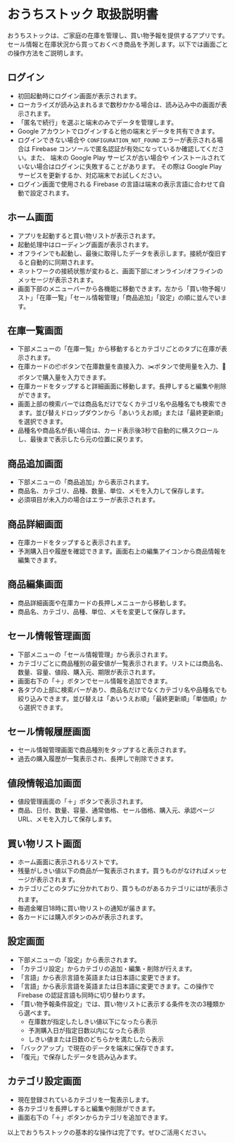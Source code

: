 # おうちストック 取扱説明書

おうちストックは、ご家庭の在庫を管理し、買い物予報を提供するアプリです。セール情報と在庫状況から買っておくべき商品を予測します。以下では画面ごとの操作方法をご説明します。

## ログイン
- 初回起動時にログイン画面が表示されます。
- ローカライズが読み込まれるまで数秒かかる場合は、読み込み中の画面が表示されます。
- 「匿名で続行」を選ぶと端末のみでデータを管理します。
- Google アカウントでログインすると他の端末とデータを共有できます。
- ログインできない場合や `CONFIGURATION_NOT_FOUND` エラーが表示される場合は
  Firebase コンソールで匿名認証が有効になっているか確認してください。また、
  端末の Google Play サービスが古い場合や
  インストールされていない場合はログインに失敗することがあります。
  その際は Google Play サービスを更新するか、対応端末でお試しください。
- ログイン画面で使用される Firebase の言語は端末の表示言語に合わせて自動で設定されます。

## ホーム画面
- アプリを起動すると買い物リストが表示されます。
- 起動処理中はローディング画面が表示されます。
- オフラインでも起動し、最後に取得したデータを表示します。接続が復旧すると自動的に同期されます。
- ネットワークの接続状態が変わると、画面下部にオンライン/オフラインのメッセージが表示されます。
- 画面下部のメニューバーから各機能に移動できます。左から「買い物予報リスト」「在庫一覧」「セール情報管理」「商品追加」「設定」の順に並んでいます。

## 在庫一覧画面
- 下部メニューの「在庫一覧」から移動するとカテゴリごとのタブに在庫が表示されます。
- 在庫カードの📦ボタンで在庫数量を直接入力、✂️ボタンで使用量を入力、🛒ボタンで購入量を入力できます。
- 在庫カードをタップすると詳細画面に移動します。長押しすると編集や削除ができます。
- 画面上部の検索バーでは商品名だけでなくカテゴリ名や品種名でも検索できます。並び替えドロップダウンから「あいうえお順」または「最終更新順」を選択できます。
- 品種名や商品名が長い場合は、カード表示後3秒で自動的に横スクロールし、最後まで表示したら元の位置に戻ります。

## 商品追加画面
- 下部メニューの「商品追加」から表示されます。
- 商品名、カテゴリ、品種、数量、単位、メモを入力して保存します。
- 必須項目が未入力の場合はエラーが表示されます。

## 商品詳細画面
- 在庫カードをタップすると表示されます。
- 予測購入日や履歴を確認できます。画面右上の編集アイコンから商品情報を編集できます。

## 商品編集画面
- 商品詳細画面や在庫カードの長押しメニューから移動します。
- 商品名、カテゴリ、品種、単位、メモを変更して保存します。

## セール情報管理画面
- 下部メニューの「セール情報管理」から表示されます。
- カテゴリごとに商品種別の最安値が一覧表示されます。リストには商品名、数量、容量、値段、購入元、期限が表示されます。
- 画面右下の「＋」ボタンでセール情報を追加できます。
- 各タブの上部に検索バーがあり、商品名だけでなくカテゴリ名や品種名でも絞り込みできます。並び替えは「あいうえお順」「最終更新順」「単価順」から選択できます。

## セール情報履歴画面
- セール情報管理画面で商品種別をタップすると表示されます。
- 過去の購入履歴が一覧表示され、長押しで削除できます。

## 値段情報追加画面
- 値段管理画面の「＋」ボタンで表示されます。
- 商品、日付、数量、容量、通常価格、セール価格、購入元、承認ページURL、メモを入力して保存します。

## 買い物リスト画面
- ホーム画面に表示されるリストです。
- 残量がしきい値以下の商品が一覧表示されます。買うものがなければメッセージが表示されます。
- カテゴリごとのタブに分かれており、買うものがあるカテゴリには❗が表示されます。
- 毎週金曜日18時に買い物リストの通知が届きます。
- 各カードには購入ボタンのみが表示されます。

## 設定画面
- 下部メニューの「設定」から表示されます。
- 「カテゴリ設定」からカテゴリの追加・編集・削除が行えます。
- 「言語」から表示言語を英語または日本語に変更できます。
- 「言語」から表示言語を英語または日本語に変更できます。この操作で Firebase の認証言語も同時に切り替わります。
- 「買い物予報条件設定」では、買い物リストに表示する条件を次の3種類から選べます。
  - 在庫数が指定したしきい値以下になったら表示
  - 予測購入日が指定日数以内になったら表示
  - しきい値または日数のどちらかを満たしたら表示
- 「バックアップ」で現在のデータを端末に保存できます。
- 「復元」で保存したデータを読み込みます。

## カテゴリ設定画面
- 現在登録されているカテゴリを一覧表示します。
- 各カテゴリを長押しすると編集や削除ができます。
- 画面右下の「＋」ボタンからカテゴリを追加できます。

以上でおうちストックの基本的な操作は完了です。ぜひご活用ください。
